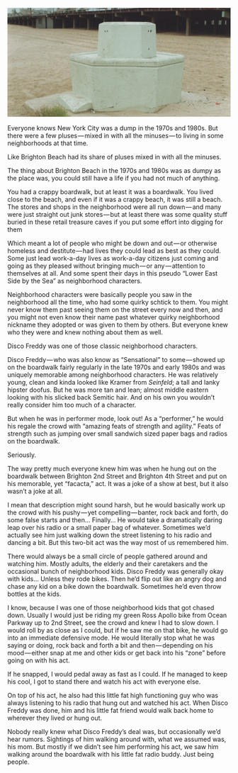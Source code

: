 <!-----
title: Disco Freddy Hated Kids on Bikes
description: About Disco Freddy — a neighborhood character in Brighton a Beach — who hated kids on bikes.
date: '2019-12-29T06:09:53.036Z'
slug: 3119ca8ab564
----->

![](../img/Disco-Freddy-Hated-Kids-on-Bikes.jpg)
<!--An old beach water fountain in Coney Island near the boardwalk. (Photo by Jack Szwergold; Taken sometime in the early 1990s)-->

Everyone knows New York City was a dump in the 1970s and 1980s. But there were a few pluses — mixed in with all the minuses — to living in some neighborhoods at that time.

Like Brighton Beach had its share of pluses mixed in with all the minuses.

The thing about Brighton Beach in the 1970s and 1980s was as dumpy as the place was, you could still have a life if you had not much of anything.

You had a crappy boardwalk, but at least it was a boardwalk. You lived close to the beach, and even if it was a crappy beach, it was still a beach. The stores and shops in the neighborhood were all run down — and many were just straight out junk stores — but at least there was some quality stuff buried in these retail treasure caves if you put some effort into digging for them

Which meant a lot of people who might be down and out — or otherwise homeless and destitute — had lives they could lead as best as they could. Some just lead work-a-day lives as work-a-day citizens just coming and going as they pleased without bringing much — or any — attention to themselves at all. And some spent their days in this pseudo “Lower East Side by the Sea” as neighborhood characters.

Neighborhood characters were basically people you saw in the neighborhood all the time, who had some quirky schtick to them. You might never know them past seeing them on the street every now and then, and you might not even know their name past whatever quirky neighborhood nickname they adopted or was given to them by others. But everyone knew who they were and knew nothing about them as well.

Disco Freddy was one of those classic neighborhood characters.

Disco Freddy — who was also know as “Sensational” to some — showed up on the boardwalk fairly regularly in the late 1970s and early 1980s and was uniquely memorable among neighborhood characters. He was relatively young, clean and kinda looked like Kramer from _Seinfeld_; a tall and lanky hipster doofus. But he was more tan and lean; almost middle eastern looking with his slicked back Semitic hair. And on his own you wouldn’t really consider him too much of a character.

But when he was in performer mode, look out! As a “performer,” he would his regale the crowd with “amazing feats of strength and agility.” Feats of strength such as jumping over small sandwich sized paper bags and radios on the boardwalk.

Seriously.

The way pretty much everyone knew him was when he hung out on the boardwalk between Brighton 2nd Street and Brighton 4th Street and put on his memorable, yet “facacta,” act. It was a joke of a show at best, but it also wasn’t a joke at all.

I mean that description might sound harsh, but he would basically work up the crowd with his pushy — yet compelling — banter, rock back and forth, do some false starts and then… Finally… He would take a dramatically daring leap over his radio or a small paper bag of whatever. Sometimes we’d actually see him just walking down the street listening to his radio and dancing a bit. But this two-bit act was the way most of us remembered him.

There would always be a small circle of people gathered around and watching him. Mostly adults, the elderly and their caretakers and the occasional bunch of neighborhood kids. Disco Freddy was generally okay with kids… Unless they rode bikes. Then he’d flip out like an angry dog and chase any kid on a bike down the boardwalk. Sometimes he’d even throw bottles at the kids.

I know, because I was one of those neighborhood kids that got chased down. Usually I would just be riding my green Ross Apollo bike from Ocean Parkway up to 2nd Street, see the crowd and knew I had to slow down. I would roll by as close as I could, but if he saw me on that bike, he would go into an immediate defensive mode. He would literally stop what he was saying or doing, rock back and forth a bit and then — depending on his mood — either snap at me and other kids or get back into his “zone” before going on with his act.

If he snapped, I would pedal away as fast as I could. If he managed to keep his cool, I got to stand there and watch his act with everyone else.

On top of his act, he also had this little fat high functioning guy who was always listening to his radio that hung out and watched his act. When Disco Freddy was done, him and his little fat friend would walk back home to wherever they lived or hung out.

Nobody really knew what Disco Freddy’s deal was, but occasionally we’d hear rumors. Sightings of him walking around with, what we assumed was, his mom. But mostly if we didn’t see him performing his act, we saw him walking around the boardwalk with his little fat radio buddy. Just being people.
